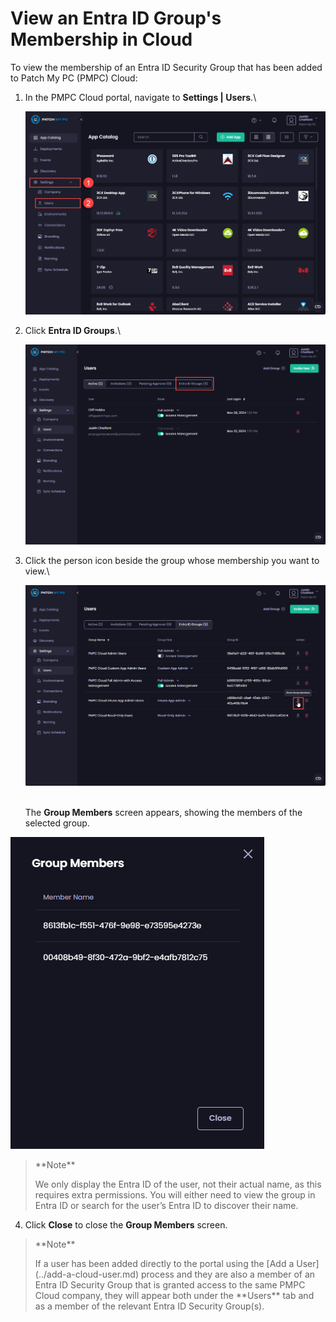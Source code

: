 # View an Entra ID Group's Membership in Cloud

To view the membership of an Entra ID Security Group that has been added to Patch My PC (PMPC) Cloud:

1.  In the PMPC Cloud portal, navigate to **Settings | Users**.\


    ![Navigating to "Settings | Users"](/_images/image-(350).png "Navigating to “Settings | Users”")


2.  Click **Entra ID Groups**.\


    ![Clicking "Entra ID Groups"](/_images/image-(351).png "Clicking “Entra ID Groups”")


3.  Click the person icon beside the group whose membership you want to view.\


    ![Clicking the person icon beside the group whose membership you want to view](/_images/image-(352).png "Clicking the person icon beside the group whose membership you want to view")

    \
    The **Group Members** screen appears, showing the members of the selected group.

!["Group Members" screen](/_images/image-(349).png "&#x22;Group Members&#x22; screen")

<blockquote class="wp-block-quote">
<p>**Note**</p>
<p>We only display the Entra ID of the user, not their actual name, as this requires extra permissions. You will either need to view the group in Entra ID or search for the user’s Entra ID to discover their name.</p>
</blockquote>

4. Click **Close** to close the **Group Members** screen.

<blockquote class="wp-block-quote">
<p>**Note**</p>
<p>If a user has been added directly to the portal using the [Add a User](../add-a-cloud-user.md) process and they are also a member of an Entra ID Security Group that is granted access to the same PMPC Cloud company, they will appear both under the **Users** tab and as a member of the relevant  Entra ID Security Group(s).</p>
</blockquote>